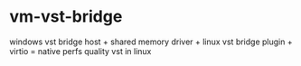 # vm-vst-bridge

windows vst bridge host + shared memory driver + linux vst bridge plugin + virtio
= native perfs quality vst in linux
